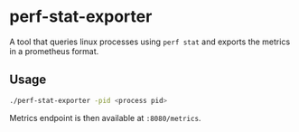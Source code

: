 # perf-stat-exporter

A tool that queries linux processes using `perf stat` and exports the metrics 
in a prometheus format.

## Usage

```bash
./perf-stat-exporter -pid <process pid>
```

Metrics endpoint is then available at `:8080/metrics`.

